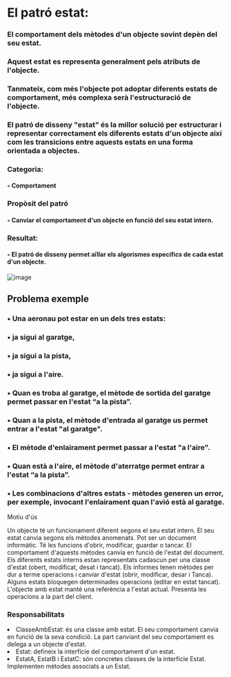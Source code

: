 <h1>El patró estat:</h1>

  <h3>El comportament dels mètodes d'un objecte sovint depèn del seu estat.</h3>
  <h3>Aquest estat es representa generalment pels atributs de l'objecte.</h3>
  <h3>Tanmateix, com més l'objecte pot adoptar diferents estats de comportament, més complexa serà l'estructuració de l'objecte.</h3>
  <h3>El patró de disseny "estat" és la millor solució per estructurar i representar correctament els diferents estats d'un objecte així com les transicions entre aquests estats en una forma orientada a objectes.</h3>

  <h3>Categoria:</h3>
<h4>◦ Comportament</h4>
  <h3>Propòsit del patró</h3>
<h4>◦ Canviar el comportament d'un objecte en funció del seu estat intern.</h4>
  <h3>Resultat:</h3>
<h4>◦ El patró de disseny permet aïllar els algorismes específics de cada estat d'un objecte.</h4>

![image](https://github.com/pounct/deisgn_patterns/assets/53088375/910a7483-e335-4062-bff8-0d600e09ff11)


<h2>Problema exemple</h2>

<h3>• Una aeronau pot estar en un dels tres estats:</h3>
<h3>• ja sigui al garatge,</h3>
<h3>• ja sigui a la pista,</h3>
<h3>• ja sigui a l'aire.</h3>
<h3>• Quan es troba al garatge, el mètode de sortida del garatge permet passar en l'estat “a la pista”.</h3>
<h3>• Quan a la pista, el mètode d'entrada al garatge us permet entrar a l'estat "al garatge".</h3>
<h3>• El mètode d'enlairament permet passar a l'estat "a l'aire".</h3>
<h3>• Quan està a l'aire, el mètode d'aterratge permet entrar a l'estat “a la pista”.</h3>
<h3>• Les combinacions d'altres estats - mètodes generen un error, per exemple, invocant l'enlairament quan l'avió està al garatge.</h3>

<p>
  Motiu d'ús

  Un objecte té un funcionament diferent segons el seu estat intern.
El seu estat canvia segons els mètodes anomenats.
Pot ser un document informàtic.
Té les funcions d'obrir, modificar, guardar o tancar.
El comportament d'aquests mètodes canvia en funció de l'estat del document.
Els diferents estats interns estan representats cadascun per una classe d'estat (obert, modificat, desat i tancat).
Els informes tenen mètodes per dur a terme operacions i canviar d'estat (obrir, modificar, desar i
Tanca).
Alguns estats bloquegen determinades operacions (editar en
estat tancat).
L'objecte amb estat manté una referència a l'estat actual.
Presenta les operacions a la part del client.
</p>
<h3>Responsabilitats</h3>
  <li>ClasseAmbEstat: és una classe amb estat. El seu comportament canvia en funció de la seva condició. La part canviant del seu comportament es delega a un objecte d'estat.</li>
  <li>Estat: defineix la interfície del comportament d'un estat.</li>
  <li>EstatA, EstatB i EstatC: són concretes classes de la interfície Estat. Implementen mètodes associats a un Estat.</li>
